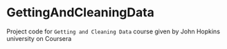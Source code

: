 GettingAndCleaningData
======================

Project code for `Getting and Cleaning Data` course given by John Hopkins university on Coursera
